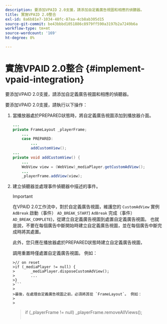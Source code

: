```yaml
---
description: 要添加VPAID 2.0支援，請添加自定義廣告視圖和相應的偵聽器。
title: 實施VPAID 2.0整合
exl-id: 8a6b81e7-1034-48fc-87aa-4cb8ab305d15
source-git-commit: be43bbbd1051886c8979ff590a3197b2a7249b6a
workflow-type: tm+mt
source-wordcount: '169'
ht-degree: 0%

---
```


# 實施VPAID 2.0整合 {#implement-vpaid-integration}

要添加VPAID 2.0支援，請添加自定義廣告視圖和相應的偵聽器。

要添加VPAID 2.0支援，請執行以下操作：

1. 當播放器處於PREPARED狀態時，將自定義廣告視圖添加到播放器介面。

   ```java
   ... 
   private FrameLayout _playerFrame; 
       ... 
       case PREPARED: 
           ... 
           addCustomView(); 
   ... 
   private void addCustomView() { 
       ... 
       WebView view = (WebView)_mediaPlayer.getCustomAdView(); 
       ... 
       _playerFrame.addView(view);
   ```

1. 建立偵聽器並處理事件偵聽器中描述的事件。

   >[!IMPORTANT]
   >
   >在VPAID 2.0工作流中，對於自定義廣告視圖，維護您的 `CustomAdView` 實例 `AdBreak` 啟動（事件） `AD_BREAK_START`) `AdBreak` 完成（事件） `AD_BREAK_COMPLETE`)，從建立自定義廣告視圖到處置自定義廣告視圖。 也就是說，不要在每個廣告中斷開始時建立自定義廣告視圖，並在每個廣告中斷完成時將其處置。
   >
   >
   >此外，您只應在播放器處於PREPARED狀態時建立自定義廣告視圖，
   >
   >
   >調用重置時僅處置自定義廣告視圖。 例如：
   >
   >
   ```
   >// on reset 
   >if (_mediaPlayer != null) { 
   >       _mediaPlayer.disposeCustomAdView(); 
   >       ... 
   >} 
   >```
   >
   >最後，在處理自定義廣告視圖之前，必須將其從 `FrameLayout`。 例如：
   >
   >
   ```
   >if (_playerFrame != null) 
   >       _playerFrame.removeAllViews(); 
   >```

